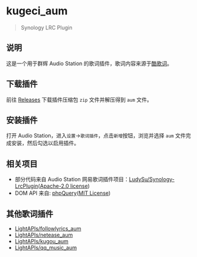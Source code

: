 # kugeci_aum

> Synology LRC Plugin

## 说明

这是一个用于群辉 Audio Station 的歌词插件，歌词内容来源于[酷歌词](https://www.kugeci.com/)。

## 下载插件

前往 [Releases](https://github.com/LightAPIs/kugeci_aum/releases/latest) 下载插件压缩包 `zip` 文件并解压得到 `aum` 文件。

## 安装插件

打开 Audio Station，进入`设置`→`歌词插件`，点击`新增`按钮，浏览并选择 `aum` 文件完成安装，然后勾选以启用插件。

## 相关项目

- 部分代码来自 Audio Station 网易歌词插件项目：[LudySu/Synology-LrcPlugin](https://github.com/LudySu/Synology-LrcPlugin)([Apache-2.0 license](https://github.com/LudySu/Synology-LrcPlugin/blob/master/LICENSE))
- DOM API 来自: [phpQuery](https://code.google.com/archive/p/phpquery/)([MIT License](http://www.opensource.org/licenses/mit-license.php))

## 其他歌词插件

- [LightAPIs/followlyrics_aum](https://github.com/LightAPIs/followlyrics_aum)
- [LightAPIs/netease_aum](https://github.com/LightAPIs/netease_aum)
- [LightAPIs/kugou_aum](https://github.com/LightAPIs/kugou_aum)
- [LightAPIs/qq_music_aum](https://github.com/LightAPIs/qq_music_aum)
